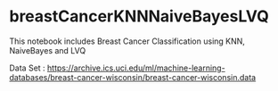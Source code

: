 # breastCancerKNNNaiveBayesLVQ

This notebook includes Breast Cancer Classification using KNN, NaiveBayes and LVQ

Data Set : https://archive.ics.uci.edu/ml/machine-learning-databases/breast-cancer-wisconsin/breast-cancer-wisconsin.data
